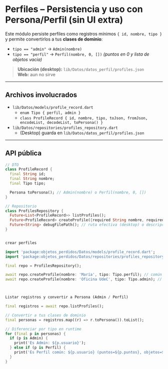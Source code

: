 # Perfiles – Persistencia y uso con Persona/Perfil (sin UI extra)

Este módulo persiste perfiles como registros mínimos `{ id, nombre, tipo }` y permite convertirlos a tus **clases de dominio**:
- `tipo == "admin"` → `Admin(nombre)`
- `tipo == "perfil"` → `Perfil(nombre, 0, [])`  *(puntos en 0 y lista de objetos vacía)*

> **Ubicación (desktop):** `lib/Datos/datos_perfil/profiles.json`  
> **Web:** aun no sirve
---

## Archivos involucrados

- `lib/Datos/models/profile_record.dart`  
  - `enum Tipo { perfil, admin }`
  - `class ProfileRecord { id, nombre, tipo, toJson, fromJson, encodeList, decodeList, toPersona() }`
- `lib/Datos/repositories/profiles_repository.dart`  
  - (Desktop) guarda en `lib/Datos/datos_perfil/profiles.json`  
 



---

## API pública

```dart
// DTO
class ProfileRecord {
  final String id;
  final String nombre;
  final Tipo tipo;

  Persona toPersona(); // Admin(nombre) o Perfil(nombre, 0, [])
}

// Repositorio
class ProfilesRepository {
  Future<List<ProfileRecord>> listProfiles();
  Future<ProfileRecord> createProfile({required String nombre, required Tipo tipo});
  Future<String> debugFilePath(); // ruta efectiva (desktop) o descripción (web)
}


crear perfiles

import 'package:objetos_perdidos/Datos/models/profile_record.dart';
import 'package:objetos_perdidos/Datos/repositories/profiles_repository.dart';

final repo = ProfilesRepository();

await repo.createProfile(nombre: 'María', tipo: Tipo.perfil); // común
await repo.createProfile(nombre: 'Oficina UdeC', tipo: Tipo.admin); // admin



Listar registros y convertir a Persona (Admin / Perfil)

final registros = await repo.listProfiles();

// Convertir a tus clases de dominio
final personas = registros.map((r) => r.toPersona()).toList();

// Diferenciar por tipo en runtime
for (final p in personas) {
  if (p is Admin) {
    print('Es Admin: ${p.usuario}');
  } else if (p is Perfil) {
    print('Es Perfil común: ${p.usuario} (puntos=${p.puntos}, objetos=${p.objetos.length})');
  }
}
